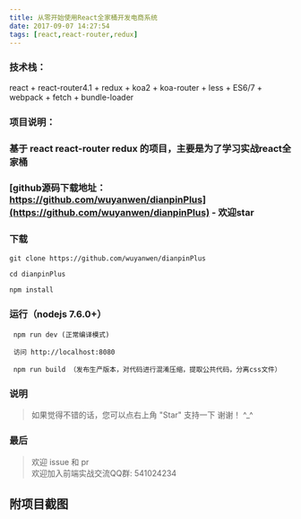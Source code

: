 ```yaml
---
title: 从零开始使用React全家桶开发电商系统
date: 2017-09-07 14:27:54
tags: [react,react-router,redux]
---
```


### 技术栈：
react + react-router4.1 + redux + koa2 + koa-router + less + ES6/7 + webpack + fetch + bundle-loader

### 项目说明：

### 基于 react react-router redux 的项目，主要是为了学习实战react全家桶
### [github源码下载地址：https://github.com/wuyanwen/dianpinPlus](https://github.com/wuyanwen/dianpinPlus) - 欢迎star
<!--more-->
### 下载

 	git clone https://github.com/wuyanwen/dianpinPlus

 	cd dianpinPlus

 	npm install

### 运行（nodejs 7.6.0+）
```
 npm run dev (正常编译模式)

 访问 http://localhost:8080

 npm run build （发布生产版本，对代码进行混淆压缩，提取公共代码，分离css文件）
```
### 说明


>  如果觉得不错的话，您可以点右上角 "Star" 支持一下 谢谢！ ^_^

### 最后

>  欢迎 issue 和 pr<br>
>  欢迎加入前端实战交流QQ群: 541024234


## 附项目截图

